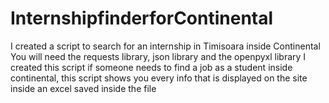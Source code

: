 # InternshipfinderforContinental
 I created a script to search for an internship in Timisoara inside Continental
 You will need the requests library, json library and the openpyxl library
 I created this script if someone needs to find a job as a student inside continental, this script shows you every info that is displayed on the site inside an excel saved inside the file
